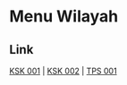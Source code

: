 # Menu Wilayah

## Link

[KSK 001](https://github.com/gigit-pemilu/pemilu-2024-99-luar-negeri/tree/main/pilpres/hitung-suara/sub/99-luar-negeri/sub/87-paramaribo-suriname/sub/01-paramaribo-suriname/sub/0001-paramaribo-suriname/sub/002-ksk-001)
 | 
[KSK 002](https://github.com/gigit-pemilu/pemilu-2024-99-luar-negeri/tree/main/pilpres/hitung-suara/sub/99-luar-negeri/sub/87-paramaribo-suriname/sub/01-paramaribo-suriname/sub/0001-paramaribo-suriname/sub/003-ksk-002)
 | 
[TPS 001](https://github.com/gigit-pemilu/pemilu-2024-99-luar-negeri/tree/main/pilpres/hitung-suara/sub/99-luar-negeri/sub/87-paramaribo-suriname/sub/01-paramaribo-suriname/sub/0001-paramaribo-suriname/sub/001-tps)

